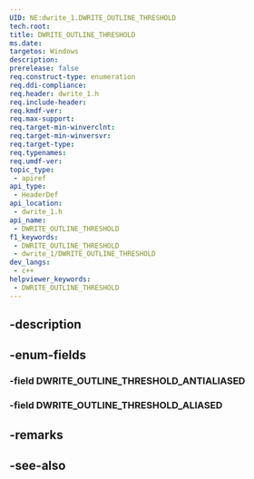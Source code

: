 ```yaml
---
UID: NE:dwrite_1.DWRITE_OUTLINE_THRESHOLD
tech.root: 
title: DWRITE_OUTLINE_THRESHOLD
ms.date: 
targetos: Windows
description: 
prerelease: false
req.construct-type: enumeration
req.ddi-compliance: 
req.header: dwrite_1.h
req.include-header: 
req.kmdf-ver: 
req.max-support: 
req.target-min-winverclnt: 
req.target-min-winversvr: 
req.target-type: 
req.typenames: 
req.umdf-ver: 
topic_type:
 - apiref
api_type:
 - HeaderDef
api_location:
 - dwrite_1.h
api_name:
 - DWRITE_OUTLINE_THRESHOLD
f1_keywords:
 - DWRITE_OUTLINE_THRESHOLD
 - dwrite_1/DWRITE_OUTLINE_THRESHOLD
dev_langs:
 - c++
helpviewer_keywords:
 - DWRITE_OUTLINE_THRESHOLD
---
```


## -description

## -enum-fields

### -field DWRITE_OUTLINE_THRESHOLD_ANTIALIASED

### -field DWRITE_OUTLINE_THRESHOLD_ALIASED

## -remarks

## -see-also

